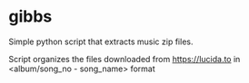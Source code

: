 # gibbs
Simple python script that extracts music zip files.

Script organizes the files downloaded from https://lucida.to in <album/song_no - song_name> format

